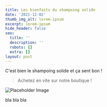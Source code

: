 ```yaml
---
title: Les bienfaits du shampoing solide
date: '2021-12-02'
thumb_img_alt: lorem-ipsum
excerpt: lorem-ipsum
hide_header: false
seo:
  title: ''
  description: ''
  robots: []
  extra: []
layout: post
---
```

C'est bien le shampoing solide et ça sent bon !

> Achetez en vite sur notre boutique !

![Placeholder Image](https://assets.stackbit.com/components/images/default/post-4.jpeg)

bla bla bla
